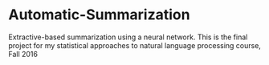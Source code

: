 # Automatic-Summarization
Extractive-based summarization using a neural network. This is the final project for my statistical approaches to natural language processing course, Fall 2016

